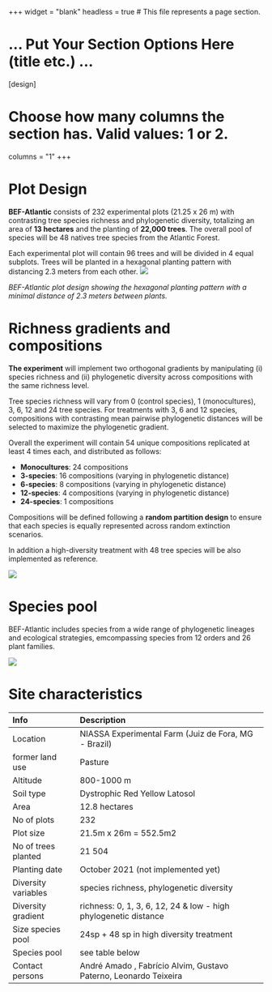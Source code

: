 +++
widget = "blank"
headless = true  # This file represents a page section.

# ... Put Your Section Options Here (title etc.) ...

[design]
  # Choose how many columns the section has. Valid values: 1 or 2.
  columns = "1"
+++

# Plot Design

**BEF-Atlantic** consists of 232 experimental plots (21.25 x 26 m) with contrasting tree species richness and phylogenetic diversity, totalizing an area of **13 hectares** and the planting of **22,000 trees**. The overall pool of species will be 48 natives tree species from the Atlantic Forest. 

Each experimental plot will contain 96 trees and will be divided in 4 equal subplots. Trees will be planted in a hexagonal planting pattern with distancing 2.3 meters from each other. 
![](/desenho/body_files/plot_design_small.png)

*BEF-Atlantic plot design showing the hexagonal planting pattern with a minimal distance of 2.3 meters between plants.*

# Richness gradients and compositions

**The experiment** will implement two orthogonal gradients by manipulating (i) species richness and (ii) phylogenetic diversity across compositions with the same richness level. 

Tree species richness will vary from 0 (control species), 1 (monocultures), 3, 6, 12 and 24 tree species. For treatments with 3, 6 and 12 species, compositions with contrasting mean pairwise phylogenetic distances will be selected to maximize the phylogenetic gradient. 

Overall the experiment will contain 54 unique compositions replicated at least 4 times each, and distributed as follows:

* **Monocultures**: 24 compositions     
* **3-species**: 16 compositions (varying in phylogenetic distance)  
* **6-species**: 8 compositions (varying in phylogenetic distance)  
* **12-species**: 4 compositions (varying in phylogenetic distance)  
* **24-species**: 1 compositions  

Compositions will be defined following a **random partition design** to ensure that each species is equally represented across random extinction scenarios. 

In addition a high-diversity treatment with 48 tree species will be also implemented as reference. 

![](/desenho/body_files/plot_richness_design.png)

# Species pool

BEF-Atlantic includes species from a wide range of phylogenetic lineages and ecological strategies, emcompassing species from 12 orders and 26 plant families.

![](/desenho/body_files/species_families_tree.png)


# Site characteristics 

| Info | Description | 
|:------|:----------|
|Location | NIASSA Experimental Farm (Juiz de Fora, MG - Brazil)|
|former land use | Pasture |
|Altitude | 800-1000 m|
|Soil type | Dystrophic Red Yellow Latosol |
|Area | 12.8 hectares |
|No of plots | 232 |
|Plot size | 21.5m x 26m = 552.5m2 |
|No of trees planted | 21 504 |
|Planting date | October 2021 (not implemented yet) |
|Diversity variables | species richness, phylogenetic diversity |
|Diversity gradient | richness: 0, 1, 3, 6, 12, 24 & low - high phylogenetic distance |
|Size species pool | 24sp + 48 sp in high diversity treatment |
|Species pool | see table below |
|Contact persons | André Amado , Fabrício Alvim, Gustavo Paterno, Leonardo Teixeira |
